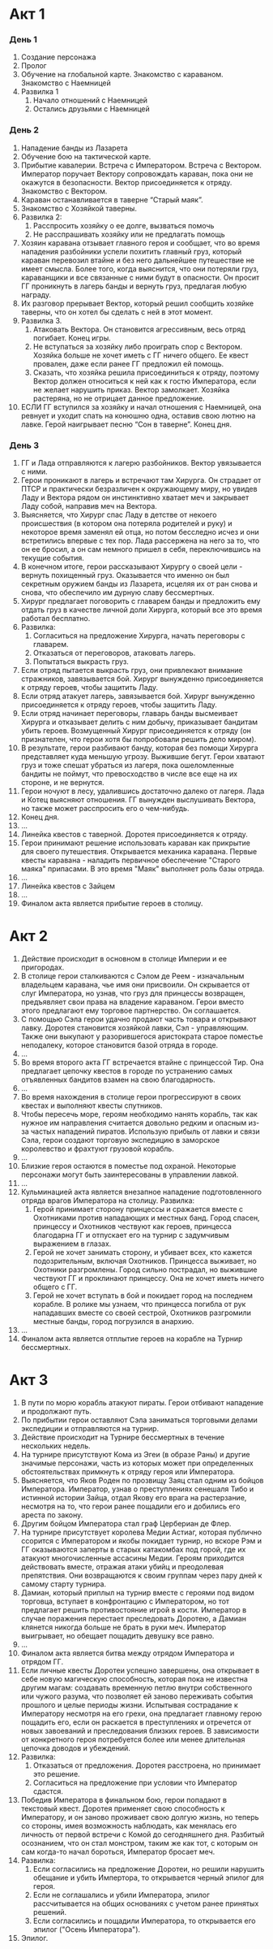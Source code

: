 # Акт 1

### День 1

1. Создание персонажа
2. Пролог
3. Обучение на глобальной карте. Знакомство с караваном. Знакомство с Наемницей
4. Развилка 1
    1. Начало отношений с Наемницей
    2. Остались друзьями с Наемницей

### День 2

1. Нападение банды из Лазарета
2. Обучение бою на тактической карте.
3. Прибытие кавалерии. Встреча с Императором. Встреча с Вектором. Император поручает Вектору сопровождать караван, пока они не окажутся в безопасности. Вектор присоединяется к отряду. Знакомство с Вектором.
4. Караван останавливается в таверне “Старый маяк”.
5. Знакомство с Хозяйкой таверны.
6. Развилка 2:
    1. Расспросить хозяйку о ее долге, вызваться помочь
    2. Не расспрашивать хозяйку или не предлагать помощь
7. Хозяин каравана отзывает главного героя и сообщает, что во время нападения разбойники успели похитить главный груз, который караван перевозил втайне и без него дальнейшее путешествие не имеет смысла. Более того, когда выяснится, что они потеряли груз, караванщики и все связанные с ними будут в опасности. Он просит ГГ проникнуть в лагерь банды и вернуть груз, предлагая любую награду.
8. Их разговор прерывает Вектор, который решил сообщить хозяйке таверны, что он хотел бы сделать с ней в этот момент.
9. Развилка 3.
    1. Атаковать Вектора. Он становится агрессивным, весь отряд погибает. Конец игры.
    2. Не вступаться за хозяйку либо проиграть спор с Вектором. Хозяйка больше не хочет иметь с ГГ ничего общего. Ее квест провален, даже если ранее ГГ предложил ей помощь.
    3. Сказать, что хозяйка решила присоединиться к отряду, поэтому Вектор должен относиться к ней как к гостю Императора, если не желает нарушить приказ. Вектор замолкает. Хозяйка растеряна, но не отрицает данное предложение.
10. ЕСЛИ ГГ вступился за хозяйку и начал отношения с Наемницей, она ревнует и уходит спать на конюшню одна, оставив свою лютню на лавке. Герой наигрывает песню “Сон в таверне”. Конец дня.

### День 3

1. ГГ и Лада отправляются к лагерю разбойников. Вектор увязывается с ними.
2. Герои проникают в лагерь и встречают там Хирурга. Он страдает от ПТСР и практически безразличен к окружающему миру, но увидев Ладу и Вектора рядом он инстинктивно хватает меч и закрывает Ладу собой, направив меч на Вектора.
3. Выясняется, что Хирург спас Ладу в детстве от некоего происшествия (в котором она потеряла родителей и руку) и некоторое время заменял ей отца, но потом бесследно исчез и они встретились впервые с тех пор. Лада рассержена на него за то, что он ее бросил, а он сам немного пришел в себя, переключившись на текущие события.
4. В конечном итоге, герои рассказывают Хирургу о своей цели - вернуть похищенный груз. Оказывается что именно он был секретным оружием банды из Лазарета, исцеляя их от ран снова и снова, что обеспечило им дурную славу бессмертных.
5. Хирург предлагает поговорить с главарем банды и предложить ему отдать груз в качестве личной доли Хирурга, который все это время работал бесплатно.
6. Развилка:
	1. Согласиться на предложение Хирурга, начать переговоры с главарем.
	2. Отказаться от переговоров, атаковать лагерь.
	3. Попытаться выкрасть груз.
7. Если отряд пытается выкрасть груз, они привлекают внимание стражников, завязывается бой. Хирург вынужденно присоединяется к отряду героев, чтобы защитить Ладу.
8. Если отряд атакует лагерь, завязывается бой. Хирург вынужденно присоединяется к отряду героев, чтобы защитить Ладу.
9. Если отряд начинает переговоры, главарь банды высмеивает Хирурга и отказывает делить с ним добычу, приказывает бандитам убить героев. Возмущенный Хирург присоединяется к отряду (он признателен, что герои хотя бы попробовали решить дело миром).
10. В результате, герои разбивают банду, которая без помощи Хирурга представляет куда меньшую угрозу. Выжившие бегут. Герои хватают груз и тоже спешат убраться из лагеря, пока ошеломленные бандиты не поймут, что превосходство в числе все еще на их стороне, и не вернутся.
11. Герои ночуют в лесу, удалившись достаточно далеко от лагеря. Лада и Котец выясняют отношения. ГГ вынужден выслушивать Вектора, но также может расспросить его о чем-нибудь.
12. Конец дня.
13. ...
14. Линейка квестов с таверной. Доротея присоединяется к отряду.
15. Герои принимают решение использовать караван как прикрытие для своего путешествия. Открывается механика каравана. Первые квесты каравана - наладить первичное обеспечение "Старого маяка" припасами. В это время "Маяк" выполняет роль базы отряда.
16. ...
17. Линейка квестов с Зайцем
18. ...
19. Финалом акта является прибытие героев в столицу.

# Акт 2

1. Действие происходит в основном в столице Империи и ее пригородах.
2. В столице герои сталкиваются с Сэлом де Реем - изначальным владельцем каравана, чье имя они присвоили. Он скрывается от слуг Императора, но узнав, что груз для принцессы возвращен, предъявляет свои права на владение караваном. Герои вместо этого предлагают ему торговое партнерство. Он соглашается.
3. С помощью Сэла герои удачно продают часть товара и открывают лавку. Доротея становится хозяйкой лавки, Сэл - управляющим. Также они выкупают у разорившегося аристократа старое поместье неподалеку, которое становится базой отряда в городе.
4. ...
5. Во время второго акта ГГ встречается втайне с принцессой Тир. Она предлагает цепочку квестов в городе по устранению самых отъявленных бандитов взамен на свою благодарность.
6. ...
7. Во время нахождения в столице герои прогрессируют в своих квестах и выполняют квесты спутников.
8. Чтобы пересечь море, героям необходимо нанять корабль, так как нужное им направления считается довольно редким и опасным из-за частых нападений пиратов. Использую прибыль от лавки и связи Сэла, герои создают торговую экспедицию в заморское королевство и фрахтуют грузовой корабль.
9. ...
10. Близкие героя остаются в поместье под охраной. Некоторые персонажи могут быть заинтересованы в управлении лавкой.
11. ...
12. Кульминацией акта является внезапное нападение подготовленного отряда врагов Императора на столицу. Развилка:
	1. Герой принимает сторону принцессы и сражается вместе с Охотниками против нападающих и местных банд. Город спасен, принцессу и Охотников чествуют как героев, принцесса благодарна ГГ и отпускает его на турнир с задумчивым выражением в глазах.
	2. Герой не хочет занимать сторону, и убивает всех, кто кажется подозрительным, включая Охотников. Принцесса выживает, но Охотники разгромлены. Город сильно пострадал, но выжившие чествуют ГГ и проклинают принцессу. Она не хочет иметь ничего общего с ГГ.
	3. Герой не хочет вступать в бой и покидает город на последнем корабле. В ролике мы узнаем, что принцесса погибла от рук нападавших вместе со своей сестрой, Охотников разгромили местные банды, город погрузился в анархию.
13. ...
14. Финалом акта является отплытие героев на корабле на Турнир бессмертных.

# Акт 3

1. В пути по морю корабль атакуют пираты. Герои отбивают нападение и продолжают путь.
2. По прибытии герои оставляют Сэла заниматься торговыми делами экспедиции и отправляются на турнир.
3. Действие происходит на Турнире бессмертных в течение нескольких недель.
4. На турнире присутствуют Кома из Эгеи (в образе Раны) и другие значимые персонажи, часть из которых может при определенных обстоятельствах примкнуть к отряду героя или Императора.
5. Выясняется, что Яков Роден по прозвищу Заяц стал одним из бойцов Императора. Император, узнав о преступлениях сенешаля Тибо и истинной истории Зайца, отдал Якову его врага на растерзание, несмотря на то, что герои ранее пощадили его и добились его ареста по закону.
6. Другим бойцом Императора стал граф Цербериан де Флер.
7. На турнире присутствует королева Медии Астиаг, которая публично ссорится с Императором и якобы покидает турнир, но вскоре Рэм и ГГ оказываются заперты в старых катакомбах под горой, где их атакуют многочисленные ассасины Медии. Героям приходится действовать вместе, отражая атаки убийц и преодолевая препятствия. Они возвращаются к своим группам через пару дней к самому старту турнира.
8. Дамиан, который приплыл на турнир вместе с героями под видом торговца, вступает в конфронтацию с Императором, но тот предлагает решить противостояние игрой в кости. Император в случае поражения перестает преследовать Доротею, а Дамиан клянется никогда больше не брать в руки меч. Император выигрывает, но обещает пощадить девушку все равно.
9. ...
10. Финалом акта является битва между отрядом Императора и отрядом ГГ.
11. Если личные квесты Доротеи успешно завершены, она открывает в себе новую магическую способность, которая пока не известна другим магам: создавать временную петлю внутри собственного или чужого разума, что позволяет ей заново переживать события прошлого и целые периоды жизни. Испытывая сострадание к Императору несмотря на его грехи, она предлагает главному герою пощадить его, если он раскается в преступлениях и отречется от новых завоеваний и преследования близких героев. В зависимости от конкретного героя потребуется более или менее длительная цепочка доводов и убеждений.
12. Развилка:
	1. Отказаться от предложения. Доротея расстроена, но принимает это решение.
	2. Согласиться на предложение при условии что Император сдастся.
13. Победив Императора в финальном бою, герои попадают в текстовый квест. Доротея применяет свою способность к Императору, и он заново проживает свою долгую жизнь, но теперь со стороны, имея возможность наблюдать, как менялась его личность от первой встречи с Комой до сегодняшнего дня. Разбитый осознанием, что он стал монстром, таким же как тот, с которым он сам когда-то начал бороться, Император бросает меч.
14. Развилка:
	1. Если согласились на предложение Доротеи, но решили нарушить обещание и убить Импертора, то открывается черный эпилог для героя.
	2. Если не соглашались и убили Императора, эпилог рассчитывается на общих основаниях с учетом ранее принятых решений.
	3. Если согласились и пощадили Императора, то открывается его эпилог ("Осень Императора").
15. Эпилог.
